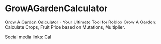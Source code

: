 # GrowAGardenCalculator

[Grow A Garden Calculator](https://fruitcalculator.com) - Your Ultimate Tool for Roblox Grow A Garden: Calculate Crops, Fruit Price based on Mutations, Multiplier.

Social media links:
[Cal](https://cal.com/gagcalculate)
